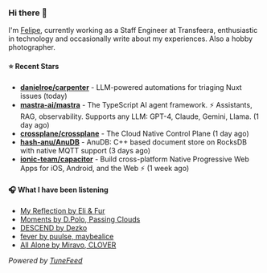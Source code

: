 ### Hi there 👋

I'm [Felipe](https://felipevm.com), currently working as a Staff Engineer at Transfeera, enthusiastic in technology and occasionally write about my experiences. Also a hobby photographer.

#### ⭐ Recent Stars
- **[danielroe/carpenter](https://github.com/danielroe/carpenter)** - LLM-powered automations for triaging Nuxt issues (today)
- **[mastra-ai/mastra](https://github.com/mastra-ai/mastra)** - The TypeScript AI agent framework. ⚡ Assistants, RAG, observability. Supports any LLM: GPT-4, Claude, Gemini, Llama. (1 day ago)
- **[crossplane/crossplane](https://github.com/crossplane/crossplane)** - The Cloud Native Control Plane (1 day ago)
- **[hash-anu/AnuDB](https://github.com/hash-anu/AnuDB)** - AnuDB: C&#43;&#43; based document store on RocksDB with native MQTT support (3 days ago)
- **[ionic-team/capacitor](https://github.com/ionic-team/capacitor)** - Build cross-platform Native Progressive Web Apps for iOS, Android, and the Web ⚡️ (1 week ago)

#### 🎧 What I have been listening
- [My Reflection by Eli &amp; Fur](https://open.spotify.com/track/2wUOPi5t2EsSXguK0Gnkht)
- [Moments by D.Polo, Passing Clouds](https://open.spotify.com/track/73Ro9Wi19muexSwwV4vTm1)
- [DESCEND by Dezko](https://open.spotify.com/track/1w8a2t4KPUD9e5Pv5uFNRP)
- [fever by puulse, maybealice](https://open.spotify.com/track/0qCzMwwsrHm56Wk0PPOndb)
- [All Alone by Miravo, CLOVER](https://open.spotify.com/track/3SmgPYIvylEkKBwIDRzC7l)

_Powered by [TuneFeed](https://tunefeed.app?ref=github.com)_

